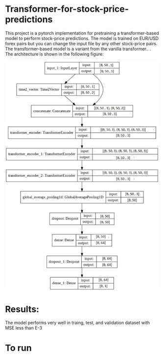 # Transformer-for-stock-price-predictions

This project is a pytorch implementation for pretraining a transformer-based model to perform stock-price predictions. The model is trained on EUR/USD forex pairs but you can change the input file by any other stock-price pairs. The transformer-based model is a variant from the vanilla transformer.. . The architecture is shown in the following figure:

![any!](trans.jpg)


# Results: 

The model performs very well in traing, test, and validation dataset with MSE less than E-3

# To run



